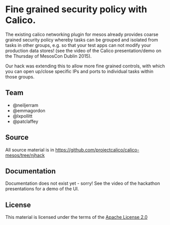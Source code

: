 # Fine grained security policy with Calico.

The existing calico networking plugin for mesos already provides coarse grained security policy whereby tasks can
be grouped and isolated from tasks in other groups, e.g. so that your test apps can not modify your production data
stores! (see the video of the Calico presentation/demo on the Thursday of MesosCon Dublin 2015).

Our hack was extending this to allow more fine grained controls, with which you can open up/close specific IPs and 
ports to individual tasks within those groups.

## Team

- @neiljerram
- @emmagordon
- @lxpollitt
- @patclaffey

## Source

All source material is in https://github.com/projectcalico/calico-mesos/tree/njhack

## Documentation

Documentation does not exist yet - sorry! See the video of the hackathon presentations for a demo of the UI.

## License

This material is licensed under the terms of the [Apache License 2.0](http://www.apache.org/licenses/LICENSE-2.0)
